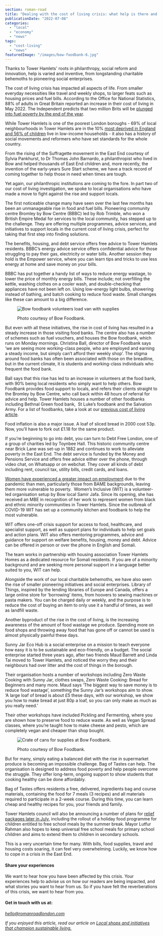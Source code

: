 ```yaml
---
section: roman-road
title: "Dealing with the cost of living crisis: what help is there and how to get it"
publicationDate: "2022-07-08"
categories: 
  - "local"
  - "economy"
  - "news"
tags: 
  - "cost-living"
  - "news"
featuredImage: "/images/bow-foodbank-6.jpg"
---
```


Thanks to Tower Hamlets' roots in philanthropy, social reform and innovation, help is varied and inventive, from longstanding charitable behemoths to pioneering social enterprises.

The cost of living crisis has impacted all aspects of life. From smaller everyday necessities like travel and weekly shops, to larger feats such as housing prices and fuel bills. According to the Office for National Statistics, 88% of adults in Great Britain reported an increase in their cost of living in May 2022. The Independent predicts that two million Brits will be [plunged into fuel poverty by the end of the year](https://www.independent.co.uk/news/uk/home-news/uk-energy-price-cap-cost-of-living-b2111043.html). 

While Tower Hamlets is one of the poorest London boroughs - 69% of local neighbourhoods in Tower Hamlets are in the 10% [most deprived in England and 56% of children](https://democracy.towerhamlets.gov.uk/mgConvert2PDF.aspx?ID=191230) live in low-income households - it also has a history of social movements and reformers who have set standards for the whole country. 

From the rising of the Suffragette movement in the East End courtesy of Sylvia Pankhurst, to Dr Thomas John Barnardo, a philanthropist who lived in Bow and helped thousands of East End children and, more recently, the invention of the early-years Sure Start scheme, we have a track record of coming together to help those in need when times are tough. 

Yet again, our philanthropic institutions are coming to the fore. In part two of our cost of living investigation, we spoke to local organisations who have made a move to fight against the rise and support locals. 

The first noticeable change many have seen over the last few months has been an unmanageable rise in food and fuel bills. Pioneering community centre Bromley by Bow Centre (BBBC) led by Rob Trimble, who won a British Empire Medal for services to the local community, has stepped up to the challenge. They are offering multiple programmes, advice services, and initiatives to support locals in the current cost of living crisis, perfect for taking that first step into finding solutions. 

The benefits, housing, and debt service offers free advice to Tower Hamlets residents. BBBC’s energy advice service offers confidential advice for those struggling to pay their gas, electricity or water bills. Another session they hold is the Empower service, where you can learn tips and tricks to use less energy at home and save money on your bills. 

BBBC has put together a handy list of ways to reduce energy wastage, to lower the price of monthly energy bills. These include; not overfilling the kettle, washing clothes on a cooler wash, and double-checking that appliances have not been left on. Using low-energy light bulbs, showering instead of bathing, and batch cooking to reduce food waste. Small changes like these can amount to a big difference. 

<figure>

![Bow foodbank volunteers load van with supplies](/images/bow-foodbank-7-1024x683.jpg)

<figcaption>

Photo courtesy of Bow Foodbank.

</figcaption>

</figure>

But even with all these initiatives, the rise in cost of living has resulted in a steady increase in those visiting food banks. The centre also has a number of schemes such as fuel vouchers, and houses the Bow foodbank, which runs on Monday mornings. Christina Ball, director of Bow Foodbank says ‘we are seeing more working-class people, who are employed and earning a steady income, but simply can’t afford their weekly shop’. The stigma around food banks has often been associated with those on the breadline, but in the current climate, it is students and working-class individuals who frequent the food bank.

Ball says that this rise has led to an increase in volunteers at the food bank, with 90% being local residents who simply want to help others. Bow Foodbank provides food support to locals, and refers their clients straight to the Bromley by Bow Centre, who call back within 48 hours of referral for advice and help. Tower Hamlets houses a number of other foodbanks including Bethnal Green food bank,  St Luke’s foodbank and the Salvation Army. For a list of foodbanks, take a look at our [previous cost of living article](https://romanroadlondon.com/cost-living-crisis-tower-hamlets/#:~:text=Tower%20Hamlets%E2%80%99%20foodbank,020%207987%209405.).

Food inflation is also a major issue. A loaf of sliced bread in 2000 cost 53p. Now, you’ll have to fork out £1.18 for the same product.

If you’re beginning to go into debt, you can turn to Debt Free London, one of a group of charities led by Toynbee Hall. This historic community centre near Brick Lane was set-up in 1882 and continues to work to alleviate poverty in the East End. The debt service is funded by the Money and Pensions Service and offers free advice either over the phone, through video chat, on Whatsapp or on webchat. They cover all kinds of debt including rent, council tax, utility bills, credit cards, and loans. 

[Women have experienced a greater impact on employment](https://www.ons.gov.uk/peoplepopulationandcommunity/healthandsocialcare/conditionsanddiseases/articles/coronaviruscovid19andthedifferenteffectsonmenandwomenintheukmarch2020tofebruary2021/2021-03-10) due to the pandemic than men, particularly those from BAME backgrounds, leaving them more vulnerable to poverty.  Women’s Inclusive (WIT) is a volunteer-led organisation setup by Bow local Samir Jafa. Since its opening, she has received an MBE in recognition of her work to represent women from black and ethnic minority communities in Tower Hamlets. Since the outbreak of COVID-19 WIT has set up a community kitchen and foodbank to help the most vulnerable.

WIT offers one-off crisis support for access to food, healthcare, and specialist support, as well as support plans for individuals to help set goals and action plans. WIT also offers mentoring programmes, advice and guidance for support on welfare benefits, housing, money and debt. Advice can be offered in person or over the phone in English and Somali.

The team works in partnership with housing association Tower Hamlets Homes as a dedicated resource for Somali residents. If you are of a minority background and are seeking more personal support in a language better suited to you, WIT can help.

Alongside the work of our local charitable behemoths, we have also seen the rise of smaller pioneering initiatives and social enterprises. Library of Things, inspired by the lending libraries of Europe and Canada, offers a  large online store for ‘borrowing’ items, from hoovers to sewing machines or pasta makers. You can be charged daily or weekly, and the purpose is to reduce the cost of buying an item to only use it a handful of times, as well as landfill waste. 

Another byproduct of the rise in the cost of living, is the increasing awareness of the amount of food wastage we produce. Spending more on food shops and throwing away food that has gone off or cannot be used is almost physically painful these days.

Sunny Jar Eco Hub is a social enterprise on a mission to teach everyone how easy it is to be sustainable and eco-friendly, on a budget. The social enterprise started three years ago, after two friends Maud Barrett and Linda Tai moved to Tower Hamlets, and noticed the worry they and their neighbours had over litter and the cost of things in the borough.

Their organisation hosts a number of workshops including Zero Waste Cooking with Sunny Jar, clothes swaps, Zero Waste Cooking: Bread for Beginners and many more. Maud says ‘The biggest way to save money is to reduce food wastage’, something the Sunny Jar’s workshops aim to show. ‘A large loaf of bread is about £5 these days, with our workshop, we show you how to make bread at just 80p a loaf, so you can only make as much as you really need.’

Their other workshops have included Pickling and Fermenting, where you are shown how to preserve food to reduce waste. As well as Vegan Spread classes, where you’re taught how to make cheese and pesto, which are completely vegan and cheaper than shop bought.

<figure>

![Crate of cans for supplies at Bow Foodbank.](/images/bow-foodbank-5-1024x683.jpg)

<figcaption>

Photo courtesy of Bow Foodbank.

</figcaption>

</figure>

But for many, simply eating a balanced diet with the rise in supermarket produce is becoming an impossible challenge. Bag of Tastes can help. The organisation is designed to address food poverty and help people overcome the struggle. They offer long-term, ongoing support to show students that cooking healthy can be done affordably. 

Bag of Tastes offers residents a free, delivered, ingredients bag and course materials, containing the food for 7 meals (3 recipes) and all materials required to participate in a 2-week course. During this time, you can learn cheap and healthy recipes for you, your friends and family.

Tower Hamlets council will also be announcing a number of plans for [relief packages later in July](https://www.towerhamlets.gov.uk/News_events/2022/May-2022/Mayor-announces-first-relief-package-to-tackle-cost-of-living.aspx), including the rollout of a holiday food programme for children entitled to free school meals by the summer break. Mayor Lutfur Rahman also hopes to keep universal free school meals for primary school children and aims to extend them to children in secondary schools.

This is a very uncertain time for many. With bills, food supplies, travel and housing costs soaring, it can feel very overwhelming. Luckily, we know how to cope in a crisis in the East End.  

#### Share your experiences

We want to hear how you have been affected by this crisis. Your experiences help to advise us on how our readers are being impacted, and what stories you want to hear from us. So if you have felt the reverberations of this crisis, we want to hear from you.

#### Get in touch with us at:

_[hello@romanroadlondon.com](mailto:hello@romanroadlondon.com)_

_If you enjoyed this article, read our article on [Local shops and initiatives that champion sustainable living.](https://romanroadlondon.com/best-sustainable-shops-initiatives/)_


